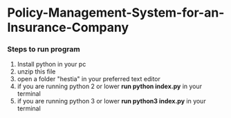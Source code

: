 # Policy-Management-System-for-an-Insurance-Company
### Steps to run program
1. Install python in your pc
2. unzip this file
3. open a folder "hestia" in your preferred text editor
4. if you are running python 2 or lower **run python index.py** in your terminal
5. if you are running python 3 or lower **run python3 index.py** in your terminal

